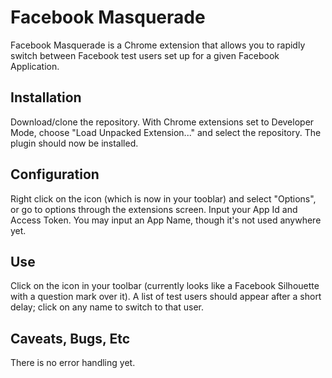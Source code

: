# Facebook Masquerade

Facebook Masquerade is a Chrome extension that allows you to rapidly switch 
between Facebook test users set up for a given Facebook Application.

## Installation

Download/clone the repository. With Chrome extensions set to Developer Mode,
choose "Load Unpacked Extension..." and select the repository. The plugin
should now be installed.

## Configuration

Right click on the icon (which is now in your tooblar) and select "Options",
or go to options through the extensions screen. Input your App Id and Access
Token. You may input an App Name, though it's not used anywhere yet.

## Use

Click on the icon in your toolbar (currently looks like a Facebook Silhouette
with a question mark over it). A list of test users should appear after a
short delay; click on any name to switch to that user.

## Caveats, Bugs, Etc

There is no error handling yet.

